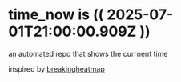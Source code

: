 # time_now is (( 2025-07-01T21:00:00.909Z ))

an automated repo that shows the currnent time

inspired by [breakingheatmap](https://github.com/breakingheatmap/breakingheatmap)
